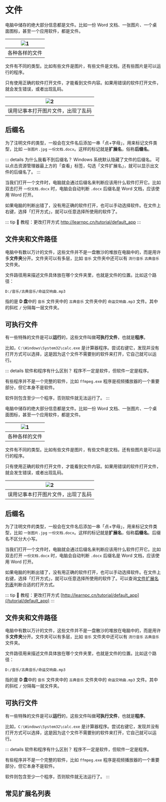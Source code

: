 # 文件

电脑中储存的绝大部分信息都是文件。比如一份 Word 文档、一张图片、一个桌面图标，甚至一个应用软件，都是文件。

| ![1](/pic/files.png) |
|:--------------------:|
| 各种各样的文件              |

文件有不同的类型。比如有些文件是图片，有些文件是文档，还有些图片是可以运行的程序。

只有使用正确的软件打开文件，才能看到文件内容。如果用错误的软件打开文件，就会发生错误，或者出现乱码。

| ![2](/pic/open_with_wrong_app.png) |
|:----------------------------------:|
| 误用记事本打开图片文件，出现了乱码                  |

## 后缀名

为了注明文件的类型，一般会在文件名后添加一串「点+字母」，用来标记文件类型，比如 `一张图片.jpg` `一份文档.docx`。这样的标记就是**扩展名**，俗称**后缀名**。

::: details 为什么我看不到后缀名？
Windows 系统默认隐藏了文件的后缀名。
可以点击资源管理器最上方的「查看」标签，勾选「文件扩展名」，就可以显示出文件的后缀名了。
:::

当我们打开一个文件时，电脑就会通过后缀名来判断应该用什么软件打开它。比如双击打开 `一份文档.docx` 时，电脑会自动判断 `.docx` 后缀名是 Word 文档，应该使用 Word 打开。

如果电脑的判断出错了，没有用正确的软件打开，也可以手动选择软件。在文件上右键，选择「打开方式」，就可以任意选择所使用的软件了。

::: tip :link: 教程：更改打开方式
http://learnpc.cn/tutorial/default_app
:::

## 文件夹和文件路径

电脑中有数以万计的文件，这些文件并不是一盘散沙的堆放在电脑中的，而是用许多**文件夹**分开。文件夹可以有多层，比如 `音乐` 文件夹中还可以有 `流行音乐` `古典音乐` 文件夹。

文件路径用来描述文件具体放在哪个文件夹里，也就是文件的位置。比如这个路径：

```
D:/音乐/古典音乐/命运交响曲.mp3
```

指的是 **D 盘**中的 `音乐` 文件夹中的 `古典音乐` 文件夹中的 `命运交响曲.mp3` 文件。其中的斜杠 `/` 分隔每一层文件夹。

## 可执行文件

有一些特殊的文件是可以**运行**的，这些文件叫做**可执行文件**，也就是**程序**。

比如，`C:\Windows\System32\calc.exe` 是计算器程序。尝试右键它，发现并没有打开方式可以选择，这是因为这个文件不需要别的软件来打开，它自己就可以运行。

::: details 软件和程序有什么区别？
程序不一定是软件，但软件一定是程序。

有些程序并不是一个完整的软件，比如 `ffmpeg.exe` 程序是视频播放器的一个重要部分，但它本身不是软件。

软件则包含至少一个程序，否则软件就无法运行了。
:::

电脑中储存的绝大部分信息都是文件。比如一份 Word 文档、一张图片、一个桌面图标，甚至一个应用软件，都是文件。

| ![1](/pic/files.png) |
|:--------------------:|
| 各种各样的文件              |

文件有不同的类型。比如有些文件是图片，有些文件是文档，还有些图片是可以运行的程序。

只有使用正确的软件打开文件，才能看到文件内容。如果用错误的软件打开文件，就会发生错误，或者出现乱码。

| ![2](/pic/open_with_wrong_app.png) |
|:----------------------------------:|
| 误用记事本打开图片文件，出现了乱码                  |

## 后缀名

为了注明文件的类型，一般会在文件名后添加一串「点+字母」，用来标记文件类型，比如 `一张图片.jpg` `一份文档.docx`。这样的标记就是**扩展名**，俗称**后缀名**。后缀名不区分大小写。

<!--@include: @/template/can_not_see_file_extension.md-->

当我们打开一个文件时，电脑就会通过后缀名来判断应该用什么软件打开它。比如双击打开 `一份文档.docx` 时，电脑会自动判断 `.docx` 后缀名是 Word 文档，应该使用 Word 打开。

如果电脑的判断出错了，没有用正确的软件打开，也可以手动选择软件。在文件上右键，选择「打开方式」，就可以任意选择所使用的软件了。可以查询[文件扩展名列表](#常见扩展名列表)判断合适的打开方式。

::: tip :link: 教程：更改打开方式
[http://learnpc.cn/tutorial/default_app](/tutorial/default_app)
:::

## 文件夹和文件路径

电脑中有数以万计的文件，这些文件并不是一盘散沙的堆放在电脑中的，而是用许多**文件夹**分开。文件夹可以有多层，比如 `音乐` 文件夹中还可以有 `流行音乐` `古典音乐` 文件夹。

文件路径用来描述文件具体放在哪个文件夹里，也就是文件的位置。比如这个路径：

```
D:/音乐/古典音乐/命运交响曲.mp3
```

指的是 **D 盘**中的 `音乐` 文件夹中的 `古典音乐` 文件夹中的 `命运交响曲.mp3` 文件。其中的斜杠 `/` 分隔每一层文件夹。

## 可执行文件

有一些特殊的文件是可以**运行**的，这些文件叫做**可执行文件**，也就是**程序**。

比如，`C:\Windows\System32\calc.exe` 是计算器程序。尝试右键它，发现并没有打开方式可以选择，这是因为这个文件不需要别的软件来打开，它自己就可以运行。

::: details 软件和程序有什么区别？
程序不一定是软件，但软件一定是程序。

有些程序并不是一个完整的软件，比如 `ffmpeg.exe` 程序是视频播放器的一个重要部分，但它本身不是软件。

软件则包含至少一个程序，否则软件就无法运行了。
:::

## 常见扩展名列表

<!--@include: @/template/file_extension_list.md-->
